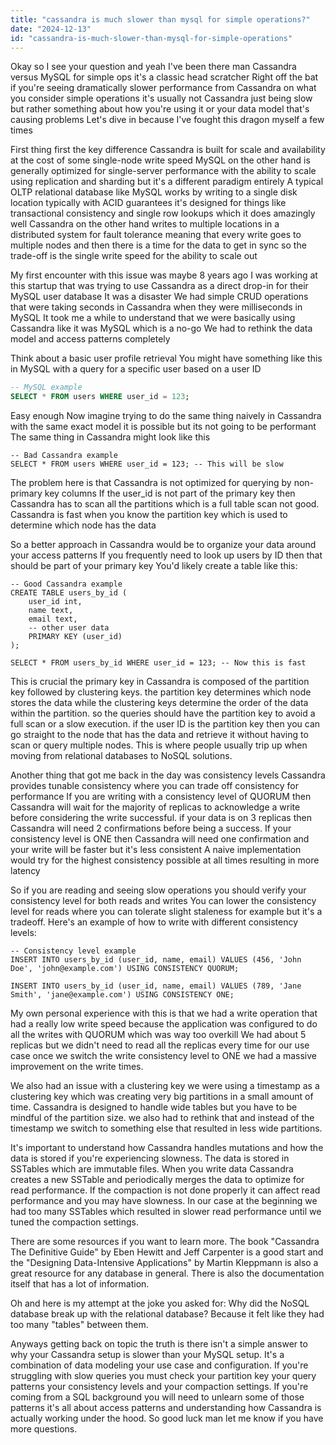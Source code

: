 ```yaml
---
title: "cassandra is much slower than mysql for simple operations?"
date: "2024-12-13"
id: "cassandra-is-much-slower-than-mysql-for-simple-operations"
---
```


Okay so I see your question and yeah I've been there man Cassandra versus MySQL for simple ops it's a classic head scratcher Right off the bat if you're seeing dramatically slower performance from Cassandra on what you consider simple operations it's usually not Cassandra just being slow but rather something about how you're using it or your data model that's causing problems Let's dive in because I've fought this dragon myself a few times

First thing first the key difference Cassandra is built for scale and availability at the cost of some single-node write speed MySQL on the other hand is generally optimized for single-server performance with the ability to scale using replication and sharding but it's a different paradigm entirely A typical OLTP relational database like MySQL works by writing to a single disk location typically with ACID guarantees it's designed for things like transactional consistency and single row lookups which it does amazingly well Cassandra on the other hand writes to multiple locations in a distributed system for fault tolerance meaning that every write goes to multiple nodes and then there is a time for the data to get in sync so the trade-off is the single write speed for the ability to scale out

My first encounter with this issue was maybe 8 years ago I was working at this startup that was trying to use Cassandra as a direct drop-in for their MySQL user database It was a disaster We had simple CRUD operations that were taking seconds in Cassandra when they were milliseconds in MySQL It took me a while to understand that we were basically using Cassandra like it was MySQL which is a no-go We had to rethink the data model and access patterns completely

Think about a basic user profile retrieval You might have something like this in MySQL with a query for a specific user based on a user ID

```sql
-- MySQL example
SELECT * FROM users WHERE user_id = 123;
```

Easy enough Now imagine trying to do the same thing naively in Cassandra with the same exact model it is possible but its not going to be performant The same thing in Cassandra might look like this

```cql
-- Bad Cassandra example
SELECT * FROM users WHERE user_id = 123; -- This will be slow
```

The problem here is that Cassandra is not optimized for querying by non-primary key columns If the user\_id is not part of the primary key then Cassandra has to scan all the partitions which is a full table scan not good. Cassandra is fast when you know the partition key which is used to determine which node has the data

So a better approach in Cassandra would be to organize your data around your access patterns If you frequently need to look up users by ID then that should be part of your primary key You'd likely create a table like this:

```cql
-- Good Cassandra example
CREATE TABLE users_by_id (
    user_id int,
    name text,
    email text,
    -- other user data
    PRIMARY KEY (user_id)
);

SELECT * FROM users_by_id WHERE user_id = 123; -- Now this is fast
```

This is crucial the primary key in Cassandra is composed of the partition key followed by clustering keys. the partition key determines which node stores the data while the clustering keys determine the order of the data within the partition. so the queries should have the partition key to avoid a full scan or a slow execution. if the user ID is the partition key then you can go straight to the node that has the data and retrieve it without having to scan or query multiple nodes. This is where people usually trip up when moving from relational databases to NoSQL solutions.

Another thing that got me back in the day was consistency levels Cassandra provides tunable consistency where you can trade off consistency for performance If you are writing with a consistency level of QUORUM then Cassandra will wait for the majority of replicas to acknowledge a write before considering the write successful. if your data is on 3 replicas then Cassandra will need 2 confirmations before being a success. If your consistency level is ONE then Cassandra will need one confirmation and your write will be faster but it's less consistent A naive implementation would try for the highest consistency possible at all times resulting in more latency

So if you are reading and seeing slow operations you should verify your consistency level for both reads and writes You can lower the consistency level for reads where you can tolerate slight staleness for example but it's a tradeoff. Here's an example of how to write with different consistency levels:

```cql
-- Consistency level example
INSERT INTO users_by_id (user_id, name, email) VALUES (456, 'John Doe', 'john@example.com') USING CONSISTENCY QUORUM;

INSERT INTO users_by_id (user_id, name, email) VALUES (789, 'Jane Smith', 'jane@example.com') USING CONSISTENCY ONE;
```

My own personal experience with this is that we had a write operation that had a really low write speed because the application was configured to do all the writes with QUORUM which was way too overkill We had about 5 replicas but we didn't need to read all the replicas every time for our use case once we switch the write consistency level to ONE we had a massive improvement on the write times.

We also had an issue with a clustering key we were using a timestamp as a clustering key which was creating very big partitions in a small amount of time. Cassandra is designed to handle wide tables but you have to be mindful of the partition size. we also had to rethink that and instead of the timestamp we switch to something else that resulted in less wide partitions.

It's important to understand how Cassandra handles mutations and how the data is stored if you're experiencing slowness. The data is stored in SSTables which are immutable files. When you write data Cassandra creates a new SSTable and periodically merges the data to optimize for read performance. If the compaction is not done properly it can affect read performance and you may have slowness. In our case at the beginning we had too many SSTables which resulted in slower read performance until we tuned the compaction settings.

There are some resources if you want to learn more. The book "Cassandra The Definitive Guide" by Eben Hewitt and Jeff Carpenter is a good start and the "Designing Data-Intensive Applications" by Martin Kleppmann is also a great resource for any database in general. There is also the documentation itself that has a lot of information.

Oh and here is my attempt at the joke you asked for: Why did the NoSQL database break up with the relational database? Because it felt like they had too many "tables" between them.

Anyways getting back on topic the truth is there isn't a simple answer to why your Cassandra setup is slower than your MySQL setup. It's a combination of data modeling your use case and configuration. If you're struggling with slow queries you must check your partition key your query patterns your consistency levels and your compaction settings. If you're coming from a SQL background you will need to unlearn some of those patterns it's all about access patterns and understanding how Cassandra is actually working under the hood. So good luck man let me know if you have more questions.
